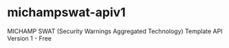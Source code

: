 # michampswat-apiv1
MICHAMP SWAT (Security Warnings Aggregated Technology) Template API Version 1 - Free
